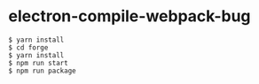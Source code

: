 # electron-compile-webpack-bug

```
$ yarn install
$ cd forge
$ yarn install
$ npm run start
$ npm run package
```